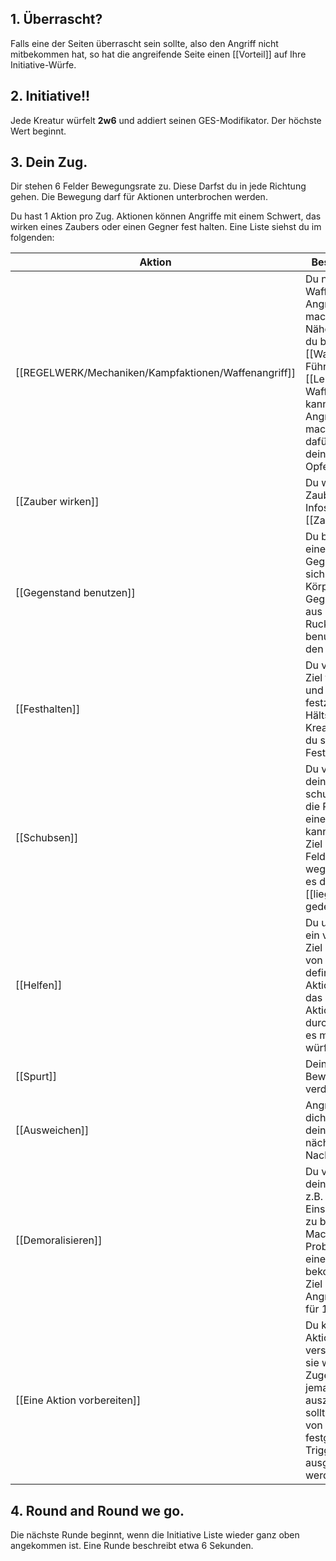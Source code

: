 
## 1. Überrascht? 
Falls eine der Seiten überrascht sein sollte, also den Angriff nicht mitbekommen hat, so hat die angreifende Seite einen [[Vorteil]] auf Ihre Initiative-Würfe.

## 2. Initiative!! 
Jede Kreatur würfelt **2w6** und addiert seinen GES-Modifikator. Der höchste Wert beginnt. 

## 3. Dein Zug.
Dir stehen 6 Felder Bewegungsrate zu. Diese Darfst du in jede Richtung gehen. Die Bewegung darf für Aktionen unterbrochen werden. 

Du hast 1 Aktion pro Zug. Aktionen können Angriffe mit einem Schwert, das wirken eines Zaubers oder einen Gegner fest halten. Eine Liste siehst du im folgenden: 

| Aktion                      | Beschreibung                                                                                                                                                                                           | Probe                                                |
| --------------------------- | ------------------------------------------------------------------------------------------------------------------------------------------------------------------------------------------------------ | ---------------------------------------------------- |
| [[REGELWERK/Mechaniken/Kampfaktionen/Waffenangriff]]           | Du nutzt deine Waffe um einen Angriff zu machen. Näheres findest du bei [[Waffen]].<br>Führst du 2 [[Leicht\|leichte Waffen]], so kannst du 2 Angriffe machen, und dafür den Rest deines Zuges Opfern. | Angriffswurf + Attribut vs. Rüstungsklasse           |
| [[Zauber wirken]]           | Du wirkst einen Zauber. Mehr Infos bei [[Zauber]].                                                                                                                                                     | Siehe beim Zauber                                    |
| [[Gegenstand benutzen]]     | Du benutzt einen Gegenstand, der sich an deinem Körper befindet. Gegenstände aus dem Rucksack zu benutzen kostet den ganzen Zug.                                                                       | Siehe beim Gegenstand                                |
| [[Festhalten]]              | Du versuchst ein Ziel festzuhalten und festzusetzen. Hältst du eine Kreatur fest, bist du selber auch Festgesetzt.                                                                                     | Athletik (STÄ) vs. Athletik (STÄ) o. Akrobatik (GES) |
| [[Schubsen]]                | Du versuchst dein Ziel zu schubsen. Mach die Probe, bei einem Erfolg kannst du das Ziel entweder 1 Feld von dir wegstoßen oder es den Zustand [[liegend]] gedebn.                                      | Athletik (STÄ) vs. Athletik (STÄ) o. Akrobatik (GES) |
| [[Helfen]]                  | Du unterstützt ein verbündetes Ziel bei einer von dir definierten Aktion. Wenn das Ziel diese Aktion durchführt, darf es mit [[Vorteil]] würfeln.                                                      |                                                      |
| [[Spurt]]                   | Deine Bewegungsrate verdoppelt sich                                                                                                                                                                    |                                                      |
| [[Ausweichen]]              | Angriffe gegen dich sind bis zu deinem nächsten Zug im Nachteil                                                                                                                                        |                                                      |
| [[Demoralisieren]]          | Du versuchst dein Ziel durch z.B. Einschüchterung zu beeinflussen. Macht die Probe. Bei einem Erfolg bekommt das Ziel -1 auf Angriffswürfe für 1 Zug.                                                  | 3w6+WIL vs Schwierigkeitsgrad des Gegners            |
| [[Eine Aktion vorbereiten]] | Du kannst eine Aktion verschieben, um sie während des Zuges von jemand anderem auszuführen, sollte ein vorher von dir festgelegter Trigger ausgelöst werden.                                           |                                                      |


## 4. Round and Round we go.
Die nächste Runde beginnt, wenn die Initiative Liste wieder ganz oben angekommen ist. Eine Runde beschreibt etwa 6 Sekunden.
